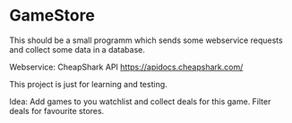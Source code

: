 # GameStore

This should be a small programm which sends some webservice requests and collect some data in a database.

Webservice: CheapShark API https://apidocs.cheapshark.com/

This project is just for learning and testing.

Idea:
 Add games to you watchlist and collect deals for this game.
 Filter deals for favourite stores.
 
